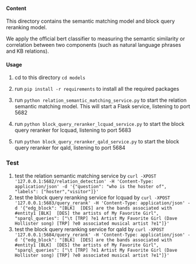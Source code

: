 #### Content
This directory contains the semantic matching model and block query reranking model.

We apply the official bert classifier to measuring the semantic similarity or correlation between two components (such as natural language phrases and KB relations).

#### Usage
1. cd to this directory `cd models` 

2. run 
`pip install -r requirements` to install all the required packages

3. run 
`python relation_semantic_matching_service.py` to  start the relation semantic matching model. 
   This will start a Flask service, listening to port 5682

4. run `python block_query_reranker_lcquad_service.py` to start the block query reranker for lcquad, listening to port 5683
   
5. run `python block_query_reranker_qald_service.py` to start the block query reranker for qald, listening to port 5684

### Test
1. test the relation semantic matching service by  `curl -XPOST '127.0.0.1:5682/relation_detection' -H 'Content-Type: application/json' -d '{"question": "who is the hoster of", "labels": ["hoster","visitor"]}'`
2. test the block query reranking service for lcquad by `curl -XPOST '127.0.0.1:5683/query_rerank' -H 'Content-Type: application/json' -d '{"edg_block": "[BLK]  [DES] are the bands associated with #entity1 [BLK]  [DES] the artists of My Favorite Girl", "sparql_queries": ["\t [TRP] ?e1 Artist My Favorite Girl (Dave Hollister song) [TRP] ?e0 associated musical artist ?e1"]}'`
3. test the block query reranking service for qald by `curl -XPOST '127.0.0.1:5684/query_rerank' -H 'Content-Type: application/json' -d '{"edg_block": "[BLK]  [DES] are the bands associated with #entity1 [BLK]  [DES] the artists of My Favorite Girl", "sparql_queries": ["\t [TRP] ?e1 Artist My Favorite Girl (Dave Hollister song) [TRP] ?e0 associated musical artist ?e1"]}'`

